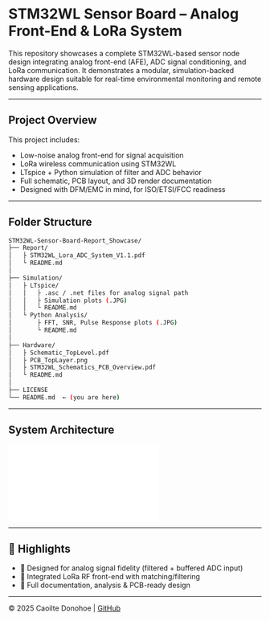 # STM32WL Sensor Board – Analog Front-End & LoRa System

This repository showcases a complete STM32WL-based sensor node design integrating analog front-end (AFE), ADC signal conditioning, and LoRa communication. It demonstrates a modular, simulation-backed hardware design suitable for real-time environmental monitoring and remote sensing applications.

---

## Project Overview

This project includes:
-  Low-noise analog front-end for signal acquisition
-  LoRa wireless communication using STM32WL
-  LTspice + Python simulation of filter and ADC behavior
-  Full schematic, PCB layout, and 3D render documentation
-  Designed with DFM/EMC in mind, for ISO/ETSI/FCC readiness

---

## Folder Structure

```bash
STM32WL-Sensor-Board-Report_Showcase/
├── Report/
│   ├ STM32WL_Lora_ADC_System_V1.1.pdf
│   └ README.md
│
├── Simulation/
│   ├ LTspice/
│   │   ├ .asc / .net files for analog signal path
│   │   ├ Simulation plots (.JPG)
│   │   └ README.md
│   └ Python Analysis/
│       ├ FFT, SNR, Pulse Response plots (.JPG)
│       └ README.md
│
├── Hardware/
│   ├ Schematic_TopLevel.pdf
│   ├ PCB_TopLayer.png
│   ├ STM32WL_Schematics_PCB_Overview.pdf
│   └ README.md
│
├── LICENSE
└── README.md  ← (you are here)
```

---

## System Architecture

![Block Diagram](Hardware/BlockDiagram_STM32_LoRa_Sens_ADC_AFE1.pdf)


---

## 📌 Highlights

- 📐 Designed for analog signal fidelity (filtered + buffered ADC input)
- 📡 Integrated LoRa RF front-end with matching/filtering
- 📁 Full documentation, analysis & PCB-ready design

---

© 2025 Caoilte Donohoe | [GitHub](https://github.com/CDonohoe-Designs)
